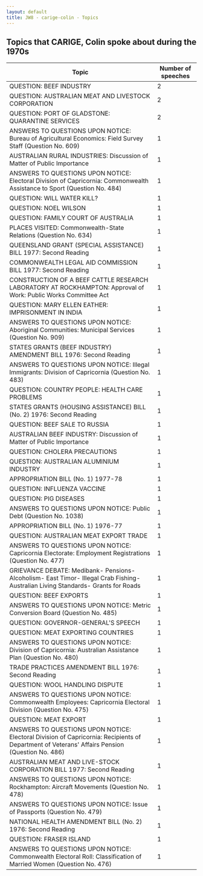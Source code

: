 ```yaml
---
layout: default
title: JW8 - carige-colin - Topics
---
```

## Topics that CARIGE, Colin spoke about during the 1970s

| Topic | Number of speeches |
|--------------|----------------|
|QUESTION: BEEF INDUSTRY|2|
|QUESTION: AUSTRALIAN MEAT AND LIVESTOCK CORPORATION|2|
|QUESTION: PORT OF GLADSTONE: QUARANTINE SERVICES|2|
|ANSWERS TO QUESTIONS UPON NOTICE: Bureau of Agricultural Economics: Field Survey Staff (Question No. 609)|1|
|AUSTRALIAN RURAL INDUSTRIES: Discussion of Matter of Public Importance|1|
|ANSWERS TO QUESTIONS UPON NOTICE: Electoral Division of Capricornia: Commonwealth Assistance to Sport (Question No. 484)|1|
|QUESTION: WILL WATER KILL?|1|
|QUESTION: NOEL WILSON|1|
|QUESTION: FAMILY COURT OF AUSTRALIA|1|
|PLACES VISITED: Commonwealth-State Relations (Question No. 634)|1|
|QUEENSLAND GRANT (SPECIAL ASSISTANCE) BILL 1977: Second Reading|1|
|COMMONWEALTH LEGAL AID COMMISSION BILL 1977: Second Reading|1|
|CONSTRUCTION OF A BEEF CATTLE RESEARCH LABORATORY AT ROCKHAMPTON: Approval of Work: Public Works Committee Act|1|
|QUESTION: MARY ELLEN EATHER: IMPRISONMENT IN INDIA|1|
|ANSWERS TO QUESTIONS UPON NOTICE: Aboriginal Communities: Municipal Services (Question No. 909)|1|
|STATES GRANTS (BEEF INDUSTRY) AMENDMENT BILL 1976: Second Reading|1|
|ANSWERS TO QUESTIONS UPON NOTICE: Illegal Immigrants: Division of Capricornia (Question No. 483)|1|
|QUESTION: COUNTRY PEOPLE: HEALTH CARE PROBLEMS|1|
|STATES GRANTS (HOUSING ASSISTANCE) BILL (No. 2) 1976: Second Reading|1|
|QUESTION: BEEF SALE TO RUSSIA|1|
|AUSTRALIAN BEEF INDUSTRY: Discussion of Matter of Public Importance|1|
|QUESTION: CHOLERA PRECAUTIONS|1|
|QUESTION: AUSTRALIAN ALUMINIUM INDUSTRY|1|
|APPROPRIATION BILL (No. 1) 1977-78|1|
|QUESTION: INFLUENZA VACCINE|1|
|QUESTION: PIG DISEASES|1|
|ANSWERS TO QUESTIONS UPON NOTICE: Public Debt (Question No. 1038)|1|
|APPROPRIATION BILL (No. 1) 1976-77|1|
|QUESTION: AUSTRALIAN MEAT EXPORT TRADE|1|
|ANSWERS TO QUESTIONS UPON NOTICE: Capricornia Electorate: Employment Registrations (Question No. 477)|1|
|GRIEVANCE DEBATE: Medibank- Pensions- Alcoholism- East Timor- Illegal Crab Fishing- Australian Living Standards- Grants for Roads|1|
|QUESTION: BEEF EXPORTS|1|
|ANSWERS TO QUESTIONS UPON NOTICE: Metric Conversion Board (Question No. 485)|1|
|QUESTION: GOVERNOR-GENERAL'S SPEECH|1|
|QUESTION: MEAT EXPORTING COUNTRIES|1|
|ANSWERS TO QUESTIONS UPON NOTICE: Division of Capricornia: Australian Assistance Plan (Question No. 480)|1|
|TRADE PRACTICES AMENDMENT BILL 1976: Second Reading|1|
|QUESTION: WOOL HANDLING DISPUTE|1|
|ANSWERS TO QUESTIONS UPON NOTICE: Commonwealth Employees: Capricornia Electoral Division (Question No. 475)|1|
|QUESTION: MEAT EXPORT|1|
|ANSWERS TO QUESTIONS UPON NOTICE: Electoral Division of Capricornia: Recipients of Department of Veterans' Affairs Pension (Question No. 486)|1|
|AUSTRALIAN MEAT AND LIVE-STOCK CORPORATION BILL 1977: Second Reading|1|
|ANSWERS TO QUESTIONS UPON NOTICE: Rockhampton: Aircraft Movements (Question No. 478)|1|
|ANSWERS TO QUESTIONS UPON NOTICE: Issue of Passports (Question No. 479)|1|
|NATIONAL HEALTH AMENDMENT BILL (No. 2) 1976: Second Reading|1|
|QUESTION: FRASER ISLAND|1|
|ANSWERS TO QUESTIONS UPON NOTICE: Commonwealth Electoral Roll: Classification of Married Women (Question No. 476)|1|
